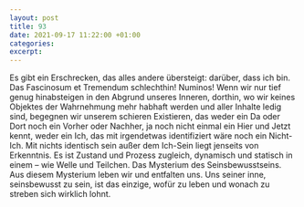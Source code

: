 ```yaml
---
layout: post
title: 93
date: 2021-09-17 11:22:00 +01:00
categories: 
excerpt: 
---
```


Es gibt ein Erschrecken, das alles andere übersteigt: darüber, dass ich bin. Das Fascinosum et Tremendum schlechthin! Numinos! Wenn wir nur tief genug hinabsteigen in den Abgrund unseres Inneren, dorthin, wo wir keines Objektes der Wahrnehmung mehr habhaft werden und aller Inhalte ledig sind, begegnen wir unserem schieren Existieren, das weder ein Da oder Dort noch ein Vorher oder Nachher, ja noch nicht einmal ein Hier und Jetzt kennt, weder ein Ich, das mit irgendetwas identifiziert wäre noch ein Nicht-Ich. Mit nichts identisch sein außer dem Ich-Sein liegt jenseits von Erkenntnis. Es ist Zustand und Prozess zugleich, dynamisch und statisch in einem – wie Welle und Teilchen. Das Mysterium des Seinsbewusstseins. Aus diesem Mysterium leben wir und entfalten uns. Uns seiner inne, seinsbewusst zu sein, ist das einzige, wofür zu leben und wonach zu streben sich wirklich lohnt.
